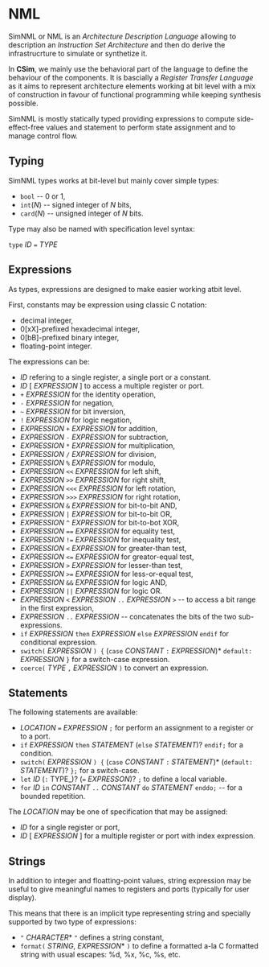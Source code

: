 # NML

SimNML or NML is an _Architecture Description Language_ allowing to description an _Instruction Set Architecture_ and then do derive the infrastrucrture to simulate or synthetize it.

In **CSim**, we mainly use the behavioral part of the language to define the behaviour of the components. It is bascially a _Register Transfer Language_ as it aims to represent architecture elements working at bit level with a mix of construction in favour of functional programming while keeping synthesis possible.

SimNML is mostly statically typed providing expressions to compute side-effect-free values and statement to perform state assignment and to manage control flow.


## Typing

SimNML types works at bit-level but mainly cover simple types:

* `bool` -- 0 or 1,
* `int`(_N_) -- signed integer of _N_ bits,
* `card`(_N_) -- unsigned integer of _N_ bits.

Type may also be named with specification level syntax:

`type` _ID_ `=` _TYPE_


## Expressions

As types, expressions are designed to make easier working atbit level.

First, constants may be expression using classic C notation:

* decimal integer,
* 0[xX]-prefixed hexadecimal integer,
* 0[bB]-prefixed binary integer,
* floating-point integer.

The expressions can be:

* _ID_ refering to a single register, a single port or a constant.
* _ID_ [ _EXPRESSION_ ] to access a multiple register or port.
* `+` _EXPRESSION_ for the identity operation,
* `-` _EXPRESSION_ for negation,
* `~` _EXPRESSION_ for bit inversion,
* `!` _EXPRESSION_ for logic negation,
* _EXPRESSION_ `+` _EXPRESSION_ for addition,
* _EXPRESSION_ `-` _EXPRESSION_ for subtraction,
* _EXPRESSION_ `*` _EXPRESSION_ for multiplication,
* _EXPRESSION_ `/` _EXPRESSION_ for division,
* _EXPRESSION_ `%` _EXPRESSION_ for modulo,
* _EXPRESSION_ `<<` _EXPRESSION_ for left shift,
* _EXPRESSION_ `>>` _EXPRESSION_ for right shift,
* _EXPRESSION_ `<<<` _EXPRESSION_ for left rotation,
* _EXPRESSION_ `>>>` _EXPRESSION_ for right rotation,
* _EXPRESSION_ `&` _EXPRESSION_ for bit-to-bit AND,
* _EXPRESSION_ `|` _EXPRESSION_ for bit-to-bit OR,
* _EXPRESSION_ `^` _EXPRESSION_ for bit-to-bot XOR,
* _EXPRESSION_ `==` _EXPRESSION_ for equality test,
* _EXPRESSION_ `!=` _EXPRESSION_ for inequality test,
* _EXPRESSION_ `<` _EXPRESSION_ for greater-than test,
* _EXPRESSION_ `<=` _EXPRESSION_ for greator-equal test,
* _EXPRESSION_ `>` _EXPRESSION_ for lesser-than test,
* _EXPRESSION_ `>=` _EXPRESSION_ for less-or-equal test,
* _EXPRESSION_ `&&` _EXPRESSION_ for logic AND,
* _EXPRESSION_ `||` _EXPRESSION_ for logic OR.
* _EXPRESSION_ `<` _EXPRESSION_ `..` _EXPRESSION_ `>` -- to access a bit range in the first expression,
* _EXPRESSION_ `..` _EXPRESSION_ -- concatenates the bits of the two sub-expressions.
* `if` _EXPRESSION_ `then` _EXPRESSION_ `else` _EXPRESSION_ `endif` for conditional expression.
* `switch(` _EXPRESSION_ `) {` (`case` _CONSTANT_ `:` _EXPRESSION_)* `default:` _EXPRESSION_ `}` for a switch-case expression.
* `coerce(` _TYPE_ `,` _EXPRESSION_ `)` to convert an expression.


## Statements

The following statements are available:

* _LOCATION_ `=` _EXPRESSION_ `;` for perform an assignment to a register or to a port.
* `if` _EXPRESSION_ `then` _STATEMENT_ (`else` _STATEMENT_)? `endif;` for a condition.
* `switch(` _EXPRESSION_ `) {` (`case` _CONSTANT_ `:` _STATEMENT_)* (`default:
` _STATEMENT_)? `};` for a switch-case.
* `let` _ID_ (`:` TYPE_)? (`=` _EXPRESSON_)? `;` to define a local variable.
* `for` _ID_ `in` _CONSTANT_ `..` _CONSTANT_ `do` _STATEMENT_ `enddo;` -- for a bounded repetition.

The _LOCATION_ may be one of specification that may be assigned:

* _ID_ for a single register or port,
* _ID_ [ _EXPRESSION_ ] for a multiple register or port with index expression.


## Strings

In addition to integer and floatting-point values, string expression may be useful to give meaningful names to registers and ports (typically for user display).

This means that there is an implicit type representing string and specially supported by two type of expressions:

* `"` _CHARACTER_* `"` defines a string constant,
* `format(` _STRING_, _EXPRESSION_* `)` to define a formatted a-la C formatted string with usual escapes: %d, %x, %c, %s, etc.










